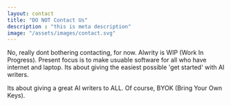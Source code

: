 ```yaml
---
layout: contact
title: "DO NOT Contact Us"
description : "this is meta description"
image: "/assets/images/contact.svg"
---
```


No, really dont bothering contacting, for now. Alwrity is WIP (Work In Progress).
Present focus is to make usuable software for all who have internet and laptop.
Its about giving the easiest possible 'get started' with AI writers.

Its about giving a great AI writers to ALL. Of course, BYOK (Bring Your Own Keys).
